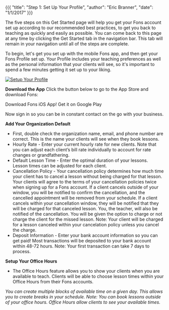 {{{
  "title": "Step 1: Set Up Your Profile",
  "author": "Eric Branner",
  "date": "1/1/2017" 
}}}

The five steps on this Get Started page will help you get your Fons account set up according to our recommended best practices, to get you back to teaching as quickly and easily as possible. You can come back to this page at any time by clicking the Get Started tab in the navigation bar. This tab will remain in your navigation until all of the steps are complete.

To begin, let's get you set up with the mobile Fons app, and then get your Fons Profile set up. Your Profile includes your teaching preferences as well as the personal information that your clients will see, so it's important to spend a few minutes getting it set up to your liking.

[![Setup Your Profile](http://img.youtube.com/vi/JwPlkNam9XQ/0.jpg)](http://www.youtube.com/watch?v=JwPlkNam9XQ "Setup Your Profile")


**Download the App**
Click the button below to go to the App Store and download Fons:

Download Fons iOS App!  Get it on Google Play

Now sign in so you can be in constant contact on the go with your business.

**Add Your Organization Default**

* First, double check the organization name, email, and phone number are correct. This is the name your clients will see when they book lessons.
* Hourly Rate - Enter your current hourly rate for new clients. Note that you can adjust each client’s bill rate individually to account for rate changes or grandfathering.
* Default Lesson Time - Enter the optimal duration of your lessons. Lesson times can be adjusted for each client.
* Cancellation Policy - Your cancellation policy determines how much time your client has to cancel a lesson without being charged for that lesson. Your clients will agree to the terms of your cancellation policies twice when signing up for a Fons account. If a client cancels outside of your window, you will be notified to confirm the cancellation, and the cancelled appointment will be removed from your schedule. If a client cancels within your cancellation window, they will be notified that they will be charged for that canceled lesson. You, the teacher, will also be notified of the cancellation. You will be given the option to charge or not charge the client for the missed lesson. Note: Your client will be charged for a lesson canceled within your cancelation policy unless you cancel the charge.
* Deposit Information - Enter your bank account information so you can get paid! Most transactions will be deposited to your bank account within 48-72 hours. Note: Your first transaction can take 7 days to process.

**Setup Your Office Hours**
* The Office Hours feature allows you to show your clients when you are available to teach. Clients will be able to choose lesson times within your Office Hours from their Fons accounts.

_You can create multiple blocks of available time on a given day. This allows you to create breaks in your schedule. Note: You can book lessons outside of your office hours. Office Hours allow clients to see your available times._
